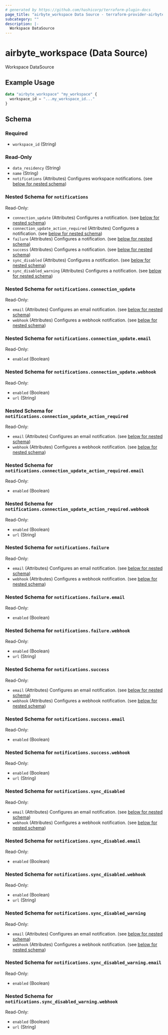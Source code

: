 ```yaml
---
# generated by https://github.com/hashicorp/terraform-plugin-docs
page_title: "airbyte_workspace Data Source - terraform-provider-airbyte"
subcategory: ""
description: |-
  Workspace DataSource
---
```


# airbyte_workspace (Data Source)

Workspace DataSource

## Example Usage

```terraform
data "airbyte_workspace" "my_workspace" {
  workspace_id = "...my_workspace_id..."
}
```

<!-- schema generated by tfplugindocs -->
## Schema

### Required

- `workspace_id` (String)

### Read-Only

- `data_residency` (String)
- `name` (String)
- `notifications` (Attributes) Configures workspace notifications. (see [below for nested schema](#nestedatt--notifications))

<a id="nestedatt--notifications"></a>
### Nested Schema for `notifications`

Read-Only:

- `connection_update` (Attributes) Configures a notification. (see [below for nested schema](#nestedatt--notifications--connection_update))
- `connection_update_action_required` (Attributes) Configures a notification. (see [below for nested schema](#nestedatt--notifications--connection_update_action_required))
- `failure` (Attributes) Configures a notification. (see [below for nested schema](#nestedatt--notifications--failure))
- `success` (Attributes) Configures a notification. (see [below for nested schema](#nestedatt--notifications--success))
- `sync_disabled` (Attributes) Configures a notification. (see [below for nested schema](#nestedatt--notifications--sync_disabled))
- `sync_disabled_warning` (Attributes) Configures a notification. (see [below for nested schema](#nestedatt--notifications--sync_disabled_warning))

<a id="nestedatt--notifications--connection_update"></a>
### Nested Schema for `notifications.connection_update`

Read-Only:

- `email` (Attributes) Configures an email notification. (see [below for nested schema](#nestedatt--notifications--connection_update--email))
- `webhook` (Attributes) Configures a webhook notification. (see [below for nested schema](#nestedatt--notifications--connection_update--webhook))

<a id="nestedatt--notifications--connection_update--email"></a>
### Nested Schema for `notifications.connection_update.email`

Read-Only:

- `enabled` (Boolean)


<a id="nestedatt--notifications--connection_update--webhook"></a>
### Nested Schema for `notifications.connection_update.webhook`

Read-Only:

- `enabled` (Boolean)
- `url` (String)



<a id="nestedatt--notifications--connection_update_action_required"></a>
### Nested Schema for `notifications.connection_update_action_required`

Read-Only:

- `email` (Attributes) Configures an email notification. (see [below for nested schema](#nestedatt--notifications--connection_update_action_required--email))
- `webhook` (Attributes) Configures a webhook notification. (see [below for nested schema](#nestedatt--notifications--connection_update_action_required--webhook))

<a id="nestedatt--notifications--connection_update_action_required--email"></a>
### Nested Schema for `notifications.connection_update_action_required.email`

Read-Only:

- `enabled` (Boolean)


<a id="nestedatt--notifications--connection_update_action_required--webhook"></a>
### Nested Schema for `notifications.connection_update_action_required.webhook`

Read-Only:

- `enabled` (Boolean)
- `url` (String)



<a id="nestedatt--notifications--failure"></a>
### Nested Schema for `notifications.failure`

Read-Only:

- `email` (Attributes) Configures an email notification. (see [below for nested schema](#nestedatt--notifications--failure--email))
- `webhook` (Attributes) Configures a webhook notification. (see [below for nested schema](#nestedatt--notifications--failure--webhook))

<a id="nestedatt--notifications--failure--email"></a>
### Nested Schema for `notifications.failure.email`

Read-Only:

- `enabled` (Boolean)


<a id="nestedatt--notifications--failure--webhook"></a>
### Nested Schema for `notifications.failure.webhook`

Read-Only:

- `enabled` (Boolean)
- `url` (String)



<a id="nestedatt--notifications--success"></a>
### Nested Schema for `notifications.success`

Read-Only:

- `email` (Attributes) Configures an email notification. (see [below for nested schema](#nestedatt--notifications--success--email))
- `webhook` (Attributes) Configures a webhook notification. (see [below for nested schema](#nestedatt--notifications--success--webhook))

<a id="nestedatt--notifications--success--email"></a>
### Nested Schema for `notifications.success.email`

Read-Only:

- `enabled` (Boolean)


<a id="nestedatt--notifications--success--webhook"></a>
### Nested Schema for `notifications.success.webhook`

Read-Only:

- `enabled` (Boolean)
- `url` (String)



<a id="nestedatt--notifications--sync_disabled"></a>
### Nested Schema for `notifications.sync_disabled`

Read-Only:

- `email` (Attributes) Configures an email notification. (see [below for nested schema](#nestedatt--notifications--sync_disabled--email))
- `webhook` (Attributes) Configures a webhook notification. (see [below for nested schema](#nestedatt--notifications--sync_disabled--webhook))

<a id="nestedatt--notifications--sync_disabled--email"></a>
### Nested Schema for `notifications.sync_disabled.email`

Read-Only:

- `enabled` (Boolean)


<a id="nestedatt--notifications--sync_disabled--webhook"></a>
### Nested Schema for `notifications.sync_disabled.webhook`

Read-Only:

- `enabled` (Boolean)
- `url` (String)



<a id="nestedatt--notifications--sync_disabled_warning"></a>
### Nested Schema for `notifications.sync_disabled_warning`

Read-Only:

- `email` (Attributes) Configures an email notification. (see [below for nested schema](#nestedatt--notifications--sync_disabled_warning--email))
- `webhook` (Attributes) Configures a webhook notification. (see [below for nested schema](#nestedatt--notifications--sync_disabled_warning--webhook))

<a id="nestedatt--notifications--sync_disabled_warning--email"></a>
### Nested Schema for `notifications.sync_disabled_warning.email`

Read-Only:

- `enabled` (Boolean)


<a id="nestedatt--notifications--sync_disabled_warning--webhook"></a>
### Nested Schema for `notifications.sync_disabled_warning.webhook`

Read-Only:

- `enabled` (Boolean)
- `url` (String)
